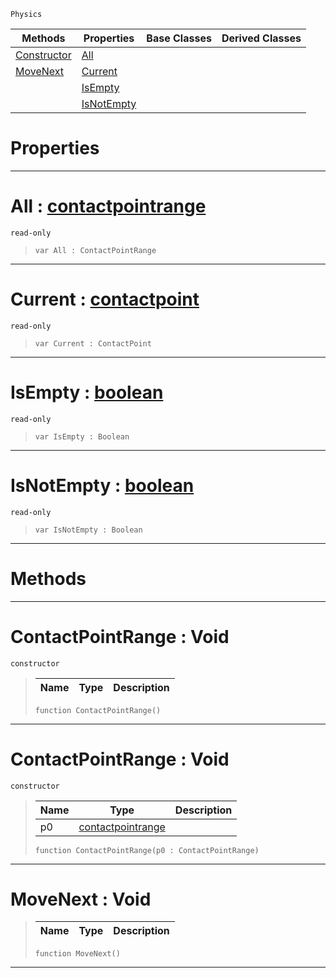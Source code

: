 `Physics`

|Methods|Properties|Base Classes|Derived Classes|
|---|---|---|---|
|[ Constructor](https://github.com/ZilchEngine/ZilchDocs/blob/master/code_reference/class_reference/contactpointrange.md#contactpointrange-void)|[ All](https://github.com/ZilchEngine/ZilchDocs/blob/master/code_reference/class_reference/contactpointrange.md#all-zilch-engine-document)| | |
|[ MoveNext](https://github.com/ZilchEngine/ZilchDocs/blob/master/code_reference/class_reference/contactpointrange.md#movenext-void)|[ Current](https://github.com/ZilchEngine/ZilchDocs/blob/master/code_reference/class_reference/contactpointrange.md#current-zilch-engine-docu)| | |
| |[ IsEmpty](https://github.com/ZilchEngine/ZilchDocs/blob/master/code_reference/class_reference/contactpointrange.md#isempty-zilch-engine-docu)| | |
| |[ IsNotEmpty](https://github.com/ZilchEngine/ZilchDocs/blob/master/code_reference/class_reference/contactpointrange.md#isnotempty-zilch-engine-d)| | |


 #  Properties


---  
 #  All : [contactpointrange](https://github.com/ZilchEngine/ZilchDocs/blob/master/code_reference/class_reference/contactpointrange.md)

 `read-only`

> 
> ``` lang=cpp, name=Nada
> var All : ContactPointRange


---  
 #  Current : [contactpoint](https://github.com/ZilchEngine/ZilchDocs/blob/master/code_reference/class_reference/contactpoint.md)

 `read-only`

> 
> ``` lang=cpp, name=Nada
> var Current : ContactPoint


---  
 #  IsEmpty : [boolean](https://github.com/ZilchEngine/ZilchDocs/blob/master/code_reference/nada_base_types/boolean.md)

 `read-only`

> 
> ``` lang=cpp, name=Nada
> var IsEmpty : Boolean


---  
 #  IsNotEmpty : [boolean](https://github.com/ZilchEngine/ZilchDocs/blob/master/code_reference/nada_base_types/boolean.md)

 `read-only`

> 
> ``` lang=cpp, name=Nada
> var IsNotEmpty : Boolean


---  
 #  Methods


---  
 #  ContactPointRange : Void

 `constructor`

> 
> |Name|Type|Description|
> |---|---|---|
> ``` lang=cpp, name=Nada
> function ContactPointRange()
> ``` 


---  
 #  ContactPointRange : Void

 `constructor`

> 
> |Name|Type|Description|
> |---|---|---|
> |p0|[contactpointrange](https://github.com/ZilchEngine/ZilchDocs/blob/master/code_reference/class_reference/contactpointrange.md)| |
> ``` lang=cpp, name=Nada
> function ContactPointRange(p0 : ContactPointRange)
> ``` 


---  
 #  MoveNext : Void

> 
> |Name|Type|Description|
> |---|---|---|
> ``` lang=cpp, name=Nada
> function MoveNext()
> ``` 


---  
 

 